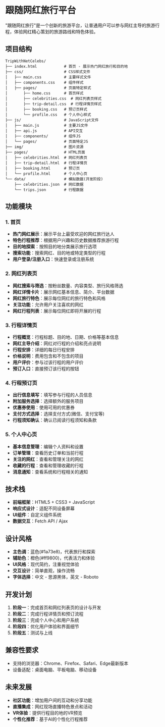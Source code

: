 # 跟随网红旅行平台

"跟随网红旅行"是一个创新的旅游平台，让普通用户可以参与网红主导的旅游行程，体验网红精心策划的旅游路线和特色体验。

## 项目结构

```
TripWithNetCelebs/
├── index.html            # 首页 - 展示热门网红旅行和目的地
├── css/                  # CSS样式文件
│   ├── main.css          # 主要样式文件
│   ├── components.css    # 组件样式
│   ├── pages/            # 页面特定样式
│       ├── home.css      # 首页样式
│       ├── celebrities.css  # 网红列表页样式
│       ├── trip-detail.css  # 行程详情页样式
│       ├── booking.css   # 预订页样式
│       └── profile.css   # 个人中心样式
├── js/                   # JavaScript文件
│   ├── main.js           # 主要JS文件
│   ├── api.js            # API交互
│   ├── components/       # 组件JS
│   └── pages/            # 页面特定JS
├── img/                  # 图片资源
├── pages/                # HTML页面
│   ├── celebrities.html  # 网红列表页
│   ├── trip-detail.html  # 行程详情页
│   ├── booking.html      # 预订页
│   └── profile.html      # 个人中心页
└── data/                 # 模拟数据(开发阶段)
    ├── celebrities.json  # 网红数据
    └── trips.json        # 行程数据
```

## 功能模块

### 1. 首页

- **热门网红展示**：展示平台上最受欢迎的网红旅行达人
- **特色行程推荐**：根据用户兴趣和历史数据推荐旅游行程
- **目的地探索**：按照目的地分类展示旅行选项
- **搜索功能**：搜索网红、目的地或特定类型的行程
- **用户登录/注册入口**：快速登录或注册系统

### 2. 网红列表页

- **网红搜索与筛选**：按粉丝数量、内容类型、旅行风格筛选
- **网红详情卡片**：展示网红基本信息、简介、平台数据
- **网红旅行特色**：展示每位网红的旅行特色和风格
- **关注功能**：允许用户关注喜欢的网红
- **网红行程列表**：展示每位网红即将开展的行程

### 3. 行程详情页

- **行程概览**：行程标题、目的地、日期、价格等基本信息
- **网红主导介绍**：网红对行程的介绍和亮点说明
- **行程安排**：详细的每日行程安排
- **价格说明**：费用包含和不包含的项目
- **用户评价**：参与过该行程的用户评价
- **预订入口**：直接预订该行程的按钮

### 4. 行程预订页

- **出行信息填写**：填写参与行程的人员信息
- **附加服务选择**：选择额外的服务项目
- **优惠券使用**：使用可用的优惠券
- **支付方式选择**：选择支付方式(微信、支付宝等)
- **行程须知确认**：确认已阅读行程须知和条款

### 5. 个人中心页

- **基本信息管理**：编辑个人资料和设置
- **订单管理**：查看历史订单和当前行程
- **关注的网红**：查看和管理关注的网红
- **收藏的行程**：查看和管理收藏的行程
- **消息通知**：查看系统和行程相关的通知

## 技术栈

- **前端框架**：HTML5 + CSS3 + JavaScript
- **响应式设计**：适配不同设备屏幕
- **UI组件**：自定义组件系统
- **数据交互**：Fetch API / Ajax

## 设计风格

- **主色调**：蓝色(#1a73e8)，代表旅行和探索
- **辅助色**：橙色(#ff9800)，代表活力和体验
- **UI风格**：现代简约，注重视觉体验
- **交互设计**：简单直观，操作流畅
- **字体选择**：中文 - 思源黑体，英文 - Roboto

## 开发计划

1. **阶段一**：完成首页和网红列表页的设计与开发
2. **阶段二**：完成行程详情页和预订流程
3. **阶段三**：完成个人中心和用户系统
4. **阶段四**：优化用户体验和界面细节
5. **阶段五**：测试与上线

## 兼容性要求

- 支持的浏览器：Chrome、Firefox、Safari、Edge最新版本
- 设备适配：桌面电脑、平板电脑、移动设备

## 未来发展

- **社区功能**：增加用户间的互动和分享功能
- **直播集成**：网红现场直播特色景点和活动
- **VR体验**：提供行程目的地的VR预览
- **个性化推荐**：基于AI的个性化行程推荐 